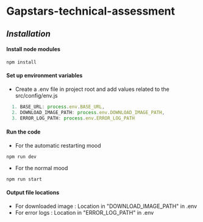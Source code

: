 # Gapstars-technical-assessment

## _Installation_

#### Install node modules
```
npm install
```
#### Set up environment variables
- Create a .env file in project root and add values related to the src/config/env.js
```javascript
  1. BASE_URL: process.env.BASE_URL,
  2. DOWNLOAD_IMAGE_PATH: process.env.DOWNLOAD_IMAGE_PATH,
  3. ERROR_LOG_PATH: process.env.ERROR_LOG_PATH
```
#### Run the code
- For the automatic restarting mood
```
npm run dev
```
- For the normal mood
```
npm run start
```

#### Output file locations
- For downloaded image : Location in "DOWNLOAD_IMAGE_PATH" in .env
- For error logs : Location in "ERROR_LOG_PATH" in .env
